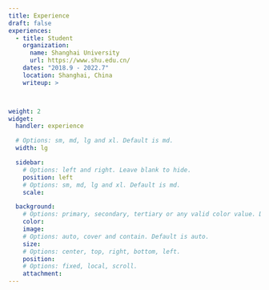 ```yaml
---
title: Experience
draft: false
experiences:
  - title: Student
    organization:
      name: Shanghai University
      url: https://www.shu.edu.cn/
    dates: "2018.9 - 2022.7"
    location: Shanghai, China
    writeup: >



weight: 2
widget:
  handler: experience

  # Options: sm, md, lg and xl. Default is md.
  width: lg

  sidebar:
    # Options: left and right. Leave blank to hide.
    position: left
    # Options: sm, md, lg and xl. Default is md.
    scale:

  background:
    # Options: primary, secondary, tertiary or any valid color value. Default is primary.
    color:
    image:
    # Options: auto, cover and contain. Default is auto.
    size:
    # Options: center, top, right, bottom, left.
    position:
    # Options: fixed, local, scroll.
    attachment:
---
```

